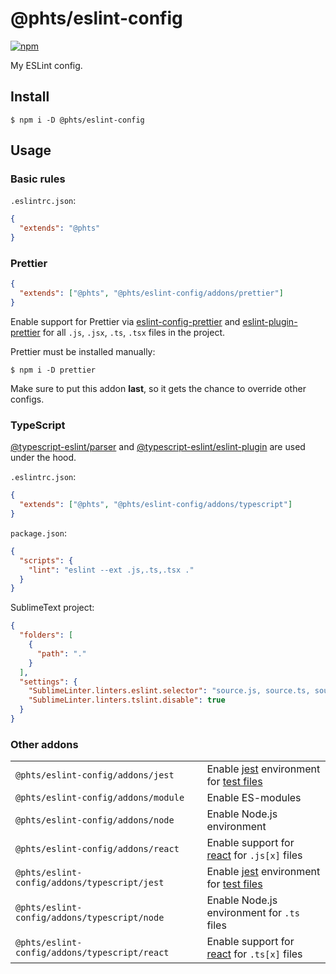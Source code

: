 # @phts/eslint-config

[![npm](https://img.shields.io/npm/v/@phts/eslint-config.svg)](https://www.npmjs.com/package/@phts/eslint-config)

My ESLint config.

## Install

```
$ npm i -D @phts/eslint-config
```

## Usage

### Basic rules

`.eslintrc.json`:

```json
{
  "extends": "@phts"
}
```

### Prettier

```json
{
  "extends": ["@phts", "@phts/eslint-config/addons/prettier"]
}
```

Enable support for Prettier via [eslint-config-prettier](https://www.npmjs.com/package/eslint-config-prettier) and [eslint-plugin-prettier](https://www.npmjs.com/package/eslint-plugin-prettier) for all `.js`, `.jsx`, `.ts`, `.tsx` files in the project.

Prettier must be installed manually:

```
$ npm i -D prettier
```

Make sure to put this addon **last**, so it gets the chance to override other configs.

### TypeScript

[@typescript-eslint/parser](https://github.com/typescript-eslint/typescript-eslint/tree/master/packages/parser)
and [@typescript-eslint/eslint-plugin](https://github.com/typescript-eslint/typescript-eslint/tree/master/packages/eslint-plugin) are used under the hood.

`.eslintrc.json`:

```json
{
  "extends": ["@phts", "@phts/eslint-config/addons/typescript"]
}
```

`package.json`:

```json
{
  "scripts": {
    "lint": "eslint --ext .js,.ts,.tsx ."
  }
}
```

SublimeText project:

```json
{
  "folders": [
    {
      "path": "."
    }
  ],
  "settings": {
    "SublimeLinter.linters.eslint.selector": "source.js, source.ts, source.tsx",
    "SublimeLinter.linters.tslint.disable": true
  }
}
```

### Other addons

<table>
  <tr>
    <td><code>@phts/eslint-config/addons/jest</code></td>
    <td>Enable <a href="https://jestjs.io/">jest</a> environment for <a href="https://jestjs.io/docs/en/configuration#testregex-string-array-string">test files</a></td>
  </tr>
  <tr>
    <td><code>@phts/eslint-config/addons/module</code></td>
    <td>Enable ES-modules</td>
  </tr>
  <tr>
    <td><code>@phts/eslint-config/addons/node</code></td>
    <td>Enable Node.js environment</td>
  </tr>
  <tr>
    <td><code>@phts/eslint-config/addons/react</code></td>
    <td>Enable support for <a href="https://reactjs.org/">react</a> for <code>.js[x]</code> files</td>
  </tr>
  <tr>
    <td><code>@phts/eslint-config/addons/typescript/jest</code></td>
    <td>Enable <a href="https://jestjs.io/">jest</a> environment for <a href="https://jestjs.io/docs/en/configuration#testregex-string-array-string">test files</a></td>
  </tr>
  <tr>
    <td><code>@phts/eslint-config/addons/typescript/node</code></td>
    <td>Enable Node.js environment for <code>.ts</code> files</td>
  </tr>
  <tr>
    <td><code>@phts/eslint-config/addons/typescript/react</code></td>
    <td>Enable support for <a href="https://reactjs.org/">react</a> for <code>.ts[x]</code> files</td>
  </tr>
</table>
